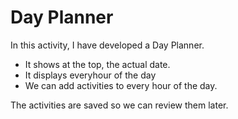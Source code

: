 # Day Planner

In this activity, I have developed a Day Planner.

+ It shows at the top, the actual date.
+ It displays everyhour of the day
+ We can add activities to every hour of the day.

The activities are saved so we can review them later.
